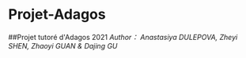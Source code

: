 # Projet-Adagos
##Projet tutoré d'Adagos 2021
*Author： Anastasiya DULEPOVA, Zheyi SHEN, Zhaoyi GUAN & Dajing GU*